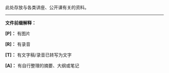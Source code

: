 此处存放与各类讲座、公开课有关的资料。

-----

**文件前缀解释：**

**[P]：** 有图片

**[R]：** 有录音

**[T]：** 有文字稿/录音已转写为文字

**[A]：** 有自行整理的摘要、大纲或笔记
